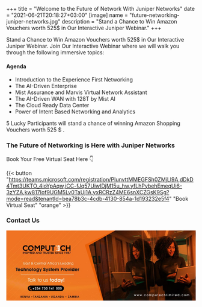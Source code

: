 +++
title = "Welcome to the Future of Network With Juniper Networks"
date = "2021-06-21T20:18:27+03:00"
[image]
  name = "future-networking-juniper-networks.jpg"
  description = "Stand a Chance to Win Amazon Vouchers worth 525$ in Our Interactive Juniper Webinar."
+++

Stand a Chance to Win Amazon Vouchers worth 525$ in Our Interactive Juniper Webinar.
Join Our Interactive Webinar where we will walk you through the following immersive topics:

#### Agenda

- Introduction to the Experience First Networking
- The AI-Driven Enterprise
- Mist Assurance and Marvis Virtual Network Assistant
- The AI-Driven WAN with 128T by Mist AI
- The Cloud Ready Data Center
- Power of Intent Based Networking and Analytics

5 Lucky Participants will stand a chance of winning Amazon Shopping Vouchers worth 525 $ .

### The Future of Networking is Here with Juniper Networks

Book Your Free Virtual Seat Here 👇

{{< button "https://teams.microsoft.com/registration/PIunvttMMEGFSh0ZMjLl9A,dDkD4Tmt3UKTO_4ioYpAqw,iCC-fJq57UiwIDjM15u_hw,yfLhPybehEmeqUi6-3zYZA,kw817Iof9UGM5Lv0TaUj1A,yxRCRzZ4ME6snXCZGsK9Sg?mode=read&tenantId=bea78b3c-4cdb-4130-854a-1d193232e5f4" "Book Virtual Seat" "orange" >}}

### Contact Us

[![](/images/computech-main-mage.jpg)](tel:+254730141000)